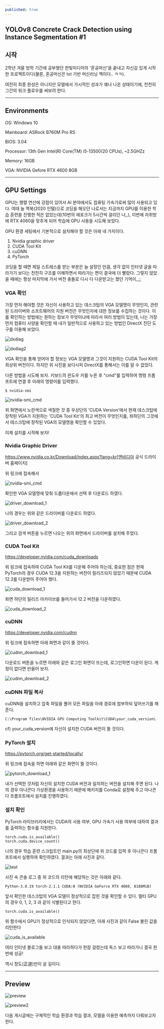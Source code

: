 ```yaml
---
published: true
---
```


**YOLOv8 Concrete Crack Detection using Instance Segmentation #1**
-----

## 시작
 2학년 겨울 방학 기간에 공부했던 한빛미디어의 '혼공머신'을 끝내고 자신감 있게 시작한 프로젝트이다(물론, 혼공머신은 txt 기반 머신러닝 책이다.. ㅋㅋ).

여전히 최종 완성은 아니지만 모델에서 가시적인 성과가 꽤나 나온 상태이기에, 천천히 그간의 워크 플로우를 써보려 한다.
 
-----
## Environments
OS: Windows 10

Mainboard: ASRock B760M Pro RS

BIOS: 3.04

Processor: 13th Gen Intel(R) Core(TM) i5-13500(20 CPUs), ~2.5GHZz

Memory: 16GB

VGA: NVIDIA Gefore RTX 4600 8GB

-----


## GPU Settings
 GPU는 행렬 연산에 강점이 있어서 AI 분야에서도 컴퓨팅 가속기로써 많이 사용되고 있다. 여태 늘 맥북(2020 인텔)으로 코딩을 해오던 나로서는 지금까지 GPU를 이용한 학습 훈련을 진행한 적은 없었는데(10번의 에포크가 5시간씩 걸리던 나,,), 이번에 자취방에 RTX 4060을 맞추게 되어 학습에 GPU 사용을 시도해 보았다.
 
  GPU 환경 세팅에서 기본적으로 설치해야 할 것은 아래 네 가지이다.
  1. Nvidia graphic driver
  2. CUDA Tool Kit
  3. cuDNN
  4. PyTorch
  
  코딩을 할 때면 제일 스트레스를 받는 부분은 늘 설정인 만큼, 생각 없이 인터넷 글을 따라가기 보다는 천천히 구조를 이해하면서 따라가는 편이 결국에 더 빨랐다. 그렇지 않았을 때에는 항상 마지막에 가서 버전 충돌로 다시 다 다운받고는 했던 기억이,,;;


  
  
  ### VGA 확인
  
  
  
   가장 먼저 해야할 것은 자신이 사용하고 있는 데스크탑의 VGA 모델명이 무엇인지, 관련된 드라이버와 소프트웨어의 지원 버전은 무엇인지에 대한 정보를 수집하는 것이다.
   이를 확인하는 방법에는 원하는 정보가 무엇이냐에 따라서 여러 방법이 있는데, 나는 가장 먼저 컴퓨터 사양을 확인할 때 내가 일반적으로 사용하고 있는 방법인 DirectX 진단 도구를 이용해 보았다.
   
   ![dxdiag](https://github.com/HoonC-corgi/Convolution_Filter_Application/assets/118245330/44e35fa2-06a0-43fa-9c47-f0e9a6621635)

   ![dxdiag2](https://github.com/HoonC-corgi/Convolution_Filter_Application/assets/118245330/96460383-ad0f-42a5-95d0-21563f04823e)

   
   VGA 확인을 통해 얻어야 할 정보는 VGA 모델명과 그것이 지원하는 CUDA Tool Kit의 최상위 버전이다.
   하지만 위 사진을 보다시피 DirectX를 통해서는 이를 알 수 없었다.
   
   다른 방법을 시도해 보자.
   키보드의 윈도우 키를 누른 후 "cmd"를 입력하여 명령 프롬프트에 연결 후 아래의 명령어를 입력했다.
   ```
   $ nvidia-smi
   ```
   
   ![nvidia-smi_cmd](https://github.com/HoonC-corgi/Convolution_Filter_Application/assets/118245330/7f49a3ed-13ee-4e83-928c-661027c72a24)

   
   위 화면에서 노란색으로 색칠한 것 중 우상단의 'CUDA Version'에서 현재 데스크탑에 장착된 VGA가 지원하는 'CUDA Tool Kit'의 최고 버전이 무엇인지를, 좌하단의 그것에서 테스크탑에 장착된 VGA의 모델명을 확인할 수 있었다.
   
   이제 설치를 시작해 보자!


   
   
   ### Nvidia Graphic Driver
   
   https://www.nvidia.co.kr/Download/index.aspx?lang=kr[엔비디아 공식 드라이버 홈페이지]
   
   위 링크에 접속해서
   
   ![nvidia-smi_cmd](https://github.com/HoonC-corgi/Convolution_Filter_Application/assets/118245330/7f49a3ed-13ee-4e83-928c-661027c72a24)

   
   확인한 VGA 모델명에 맞춰 드롭다운에서 선택 후 다운로드 하였다.
   
   ![driver_download_1](https://github.com/HoonC-corgi/Convolution_Filter_Application/assets/118245330/10aceff9-023c-48d1-a4f3-691080dde300)
   
   나의 경우는 위와 같은 드라이버를 다운로드 하였다.
   
   ![driver_download_2](https://github.com/HoonC-corgi/Convolution_Filter_Application/assets/118245330/a645f8f6-7527-40d8-969a-c7dcdcdce4d6)
   
   그리고 검색 버튼을 누르면 나오는 위의 화면에서 드라이버를 설치해 주었다.
   


   
   ### CUDA Tool Kit
   
   https://developer.nvidia.com/cuda_downloads
   
   위 링크에 접속하여 CUDA Tool Kit를 다운해 주어야 하는데, 중요한 점은 현재 PyTorch의 경우 CUDA 12.3을 지원하는 버전이 릴리즈되지 않았기 때문에 CUDA 12.2를 다운받아 주어야 했다.
   
   ![cuda_download_1](https://github.com/HoonC-corgi/Convolution_Filter_Application/assets/118245330/362989dd-09e2-42fd-b372-7fbf44b4fb47)
   
   화면 하단의 릴리즈 아카이브를 들어가서 12.2 버전을 다운하였다.
   
   ![cuda_download_2](https://github.com/HoonC-corgi/Convolution_Filter_Application/assets/118245330/6a3141bf-0846-4e86-9f11-2e6038bc8da6)
   


   
   ### cuDNN
   
   https://developer.nvidia.com/cudnn
   
   위 링크에 접속하면 아래 화면과 같이 뜰 것이다.
   
   ![cudnn_download_1](https://github.com/HoonC-corgi/Convolution_Filter_Application/assets/118245330/828355ef-6b9b-4663-90d3-a252bc611ac9)
   
   
   다운로드 버튼을 누르면 아래와 같은 로그인 화면이 뜨는데, 로그인하면 다운이 된다.
   계정이 없다면 만들어 보자.
   
   ![cudnn_download_2](https://github.com/HoonC-corgi/Convolution_Filter_Application/assets/118245330/2106f7e9-c514-4a32-bb51-bf7048e0abe1)



   
   ### cuDNN 파일 복사
   
   cuDNN을 설치하고 압축 파일을 풀어 모든 파일을 아래 경로에 첨부하되 덮어쓰기를 해준다.
   ```
   C:\Program files\NVIDIA GPU Computing Toolkit\CUDA\your_cuda_version\
   ```
   cf) your_cuda_version에 자신이 설치한 CUDA 버전이 뜰 것이다.
   


   
   ### PyTorch 설치
   
   https://pytorch.org/get-started/locally/
   
   위 링크에 접속을 하면 아래와 같은 화면이 뜰 것이다.
   
   ![pytorch_download_1](https://github.com/HoonC-corgi/Convolution_Filter_Application/assets/118245330/e756840b-670d-40b6-abbb-1ba536bc483e)
   
   내가 선택한 것처럼 자신의 설치한 CUDA 버전과 일치하는 버전을 설치해 주면 된다.
   나의 경우 아나콘다 가상환경을 사용하기 때문에 패키지를 Conda로 설정해 주고 아나콘다 프롬프트에서 설치를 진행하였다.
   


   
   ### 설치 확인
   
   PyTorch 라이브러리에서는 CUDA의 사용 여부, GPU 가속기 사용 여부에 대하여 결과를 출력하는 함수를 지원한다.
   
   ```
   torch.cuda.is_available()
   torch.cuda.device_count()
   ```
   
   나의 경우 학습 훈련 스크립트인 main.py의 최상단에 위 코드를 입력 후 아나콘다 프롬프트에서 실행하여 확인하였다. 결과는 아래 사진과 같다.
   
   ![test](https://github.com/HoonC-corgi/Convolution_Filter_Application/assets/118245330/5791aca1-abb0-448a-8f4f-f5de9ede3342)

   
   사진 속 콘솔 로그 중 위 코드의 리턴에 해당하는 것은 아래와 같다. 
   
   ```
   Python-3.8.19 torch-2.1.1 CUDA:0 (NVIDIA GeForce RTX 4060, 8188MiB)
   ```
   앞서 확인한 데스크탑의 VGA 모델이 정상적으로 잡힌 것을 확인할 수 있다.
   멀티 GPU의 경우 0, 1, 2, 3 과 같이 식별된다고 한다.
   
   ```
   torch.cuda.is_available()
   ```
  
  위 함수에서 GPU가 정상적으로 인식되지 않았다면, 아래 사진과 같이 False 불린 값을 리턴한다
  
  ![cuda_is_available](https://github.com/HoonC-corgi/Convolution_Filter_Application/assets/118245330/68e35b09-2078-4d4f-8da4-f6a7668db0f8)
  
  여러 인터넷 블로그들 보고 대충 따라하다가 한참 걸렸는데 독스 보고 따라가니 결국 한 번에 성공!
  
  역시 정도(正道)만이 살 길이다.
  
  -----

  
  ## Preview
  
  ![preview](https://github.com/HoonC-corgi/Convolution_Filter_Application/assets/118245330/985f0d14-16ce-4160-9c65-835d45cd2d59)
  
  ![preview2](https://github.com/HoonC-corgi/Convolution_Filter_Application/assets/118245330/3f785034-9ca7-46a5-acda-308fd5b29666)
  
  다음 게시글에는 구체적인 학습 환경과 학습 결과, 모델을 이용한 예측까지 다뤄보고자 한다.
